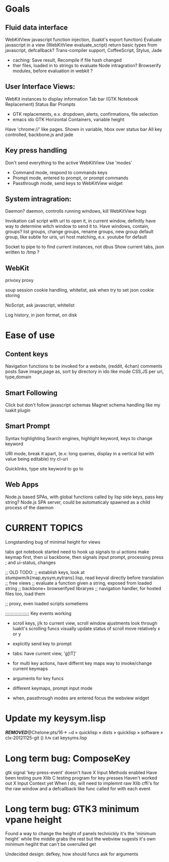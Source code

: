 # Goals

## Fluid data interface
WebKitView javascript function injection, (luakit's export function)
Evaluate javascript in a view (WebKitView evaluate_script)
return basic types from javascript, defcallback?
Trans-compiler support, CoffeeScript, Stylus, Jade
* caching: Save result, Recompile if file hash changed
* ther files, loaded in to strings to evaluate
Node intragration? Browserify modules, before evaluation in webkit ?

## User Interface Views:
WebKit instances to display information
Tab bar (GTK Notebook Replacement)
Status Bar
Prompts
* GTK replacements, e.x. dropdown, alerts, confirmations, file selection
* emacs ido
GTK Horizontal Containers, variable height

Have 'chrome://' like pages.
Shown in variable, hbox over status bar
All key controlled, backbone.js and jade

## Key press handling
Don't send everything to the active WebKitView
Use 'modes'
* Command mode, respond to commands keys
* Prompt mode, entered to prompt, or prompt commands
* Passthrough mode, send keys to WebKitView widget

## System intragration:
Daemon?
daemon, controlls running windows, kill WebKitView hogs

Invokation call script with url to open it, in current window, definitly have
way to determine witch window to send it to. Have windows, contain, groups?
list groups, change groups, rename groups, new group
default group, like subtle for uris, uri host matching, e.x. youtube for default

Socket to pipe to to find current instances, not dbus
Show current tabs, json written to /tmp ?


## WebKit
privoxy proxy

soup session
cookie handling, whitelist, ask when try to set
json cookie storing

NoScript, ask javascript, whitelist

Log history, in json format, on disk

# Ease of use

## Content keys
Navigation functions to be invoked for a website, (reddit, 4chan) comments posts
Save image,page as, sort by directory in ido like mode
CSS,JS per uri, type,domain

## Smart Following
Click but don't follow javascript schemas
Magnet schema handling like my luakit plugin

## Smart Prompt
Syntax highlighting
Search engines, highlight keyword, keys to change keyword

URI mode, break it apart, (e.x: long queries, display in a vertical list with
value being editable)
try cl-uri

Quicklinks, type site keyword to go to

## Web Apps
Node.js based SPAs, with global functions called by lisp side keys, pass key string?
Node.js SPA server, could be automaticaly spawned as a child process of the daemon


# CURRENT TOPICS
Longstanding bug of minimal height for views

tabs
    got notebook started
    need to hook up signals to ui actions
    make keymap first, then ui backbone, then signals
input prompt, processing
    press ; and ui-status, changes


;; OLD TODO:
;; establish keys, look at stumpwm/k{map,eysym,eytrans}.lisp, read keyval directly before translation
;; free views
;; evaluate a function given a string, exposed from loaded string
;; backbone+ browserifyed libraryes
;; navigation handler, for hosted files too, load them

;; proxy, even loaded scripts sometiems



;;;;;;;;;;;;;;;;;;
Key events working
* scroll keys, j/k to current view, scroll window ajustments
  look through luakit's scrolling funcs
      visually update status of scroll
      move relatively x or y

* explcitly send key to prompt

* tabs: have current view, 'g[tT]'
* for multi key actions, have differnt key maps
    way to invoke/change current keymaps

* arguments for key funcs
* different keymaps, prompt input mode
* when, passthrough modes are entered focus the webview widget

# Update my keysym.lisp
***REMOVED***@Chelone:pts/16-> ~d » quicklisp » dists » quicklisp » software » clx-20121125-git ()
     λ⮀ cat keysyms.lisp
# Long term bug: ComposeKey
gtk signal 'key-press-event' doesn't have X Input Methods enabled
Have been testing pure Xlib C testing program for key presses
Haven't worked out X Input Context yet
When I do, will need to implemnt raw Xlib cffi's for the raw window
and a defcallback like func called for with each event
# Long term bug: GTK3 minimum vpane height
Found a way to change the height of panels
technickly it's the 'minimum height' while the middle grabs the rest
but the webview sugests it's own minimum hegiht that can't be overrulled get

Undecided design: defkey, how should funcs ask for arguments

